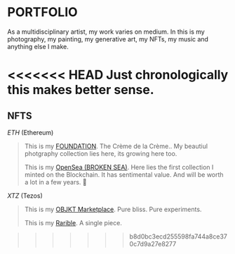 # PORTFOLIO


As a multidisciplinary artist, my work varies on medium.
In this is my photography, my painting, my generative art, my NFTs, my music and anything else I make.

<<<<<<< HEAD
Just chronologically this makes better sense.
=======
## NFTS

$ETH$ (Ethereum)
>This is my [FOUNDATION](https://foundation.app/@magtrix "MAGTRIX"). The Crème de la Crème.. My beautiul photgraphy collection lies here, its growing here too.
>
>This is my [OpenSea (BROKEN SEA)](https://opensea.io/magtrix1 "MAGRIX"). Here lies the first collection I minted on the Blockchain. It has sentimental value. And will be worth a lot in a few years.  🚀


$XTZ$ (Tezos)
>This is my [OBJKT Marketplace](https://objkt.com/@magtrix "MAGTRIX").  Pure bliss. Pure experiments.
>
>This is my [Rarible](https://rarible.com/magtrix1/sale "MAGTRIX"). A single piece.


>>>>>>> b8d0bc3ecd255598fa744a8ce370c7d9a27e8277
